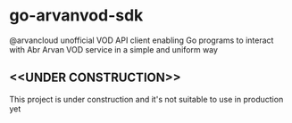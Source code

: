 # go-arvanvod-sdk
@arvancloud unofficial VOD API client enabling Go programs to interact with Abr Arvan VOD service in a simple and uniform way


## <<**UNDER CONSTRUCTION**>>
This project is under construction and it's not suitable to use in production yet
